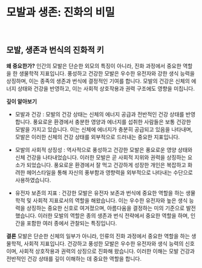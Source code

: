 
# 모발과 생존: 진화의 비밀
﻿
## 모발, 생존과 번식의 진화적 키

**왜 중요한가?** 
인간의 모발은 단순한 외모의 특징이 아니라, 진화 과정에서 중요한 역할을 한 생물학적 지표입니다. 풍성하고 건강한 모발은 우수한 유전자와 강한 생식 능력을 상징하며, 이는 종족의 생존과 번식에 결정적인 기여를 합니다. 모발의 건강은 신체의 에너지 상태와 건강을 반영하고, 이는 사회적 상호작용과 권력 구조에도 영향을 미칩니다. 

**깊이 알아보기** 
- 모발과 건강 : 모발의 건강 상태는 신체의 에너지 공급과 전반적인 건강 상태를 반영합니다. 풍요로운 환경에서 충분한 영양과 에너지를 섭취한 사람들은 보통 건강한 모발을 가지고 있습니다. 이는 신체에 에너지가 충분히 공급되고 있음을 나타내며, 모발은 이러한 신체의 건강 상태를 외부적으로 드러내는 중요한 지표입니다. 

- 모발의 사회적 상징성 : 역사적으로 풍성하고 건강한 모발은 풍요로운 영양 상태와 신체 건강을 나타내었습니다. 이러한 모발은 곧 사회적 지위와 권력을 상징하는 요소가 되었습니다. 풍요로운 환경에서 잘 먹고 건강하게 성장한 개인은 복잡하고 화려한 헤어스타일을 통해 자신의 풍부함과 영향력을 외부적으로 나타내는 수단으로 사용하였습니다. 

- 유전자 보존의 지표 : 건강한 모발은 유전자 보존과 번식에 중요한 역할을 하는 생물학적 및 사회적 지표로서의 역할을 해왔습니다. 이는 우수한 유전자와 높은 생식 능력을 상징하는 중요한 신호로 여겨졌으며, 아름다움을 결정하는 미의 기준으로 발전했습니다. 이러한 모발의 역할은 종의 생존과 번식 전략에서 중요한 역할을 하며, 인간을 포함한 여러 종에서 관찰되는 특징입니다. 

**결론** 
모발은 단순한 신체의 일부가 아니라, 인류의 진화 과정에서 중요한 역할을 하는 생물학적, 사회적 지표입니다. 건강하고 풍성한 모발은 우수한 유전자와 생식 능력의 신호이며, 사회적 상호작용과 권력의 상징으로 진화해 왔습니다. 이러한 이해는 모발 건강과 전반적인 건강 상태를 깊이 이해하는 데 중요한 역할을 합니다.
<!--stackedit_data:
eyJoaXN0b3J5IjpbMTYyMDMwOTkzOCwtMjAxOTM4NTIxMiwxNj
IwMzA5OTM4XX0=
-->